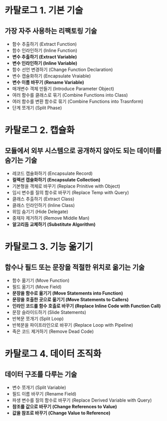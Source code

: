 # 카탈로그 1. 기본 기술

## 가장 자주 사용하는 리팩토링 기술

- 함수 추출하기 (Extract Function)
- 함수 인라인하기 (Inline Function)
- **변수 추출하기 (Extract Variable)**
- **변수 인라인하기 (Inline Variable)**
- 함수 선언 변경하기 (Change Function Declaration)
- 변수 캡슐화하기 (Encapsulate Vraiable)
- **변수 이름 바꾸기 (Rename Variable)**
- 매개변수 객체 만들기 (Introduce Parameter Object)
- 여러 함수를 클래스로 묶기 (Combine Functions into Class)
- 여러 함수를 변환 함수로 묶기 (Combine Functions into Trasnform)
- 단계 쪼개기 (Split Phase)


# 카탈로그 2. 캡슐화

## 모듈에서 외부 시스템으로 공개하지 않아도 되는 데이터를 숨기는 기술

- 레코드 캡슐화하기 (Encapsulate Record)
- **컬렉션 캡슐화하기 (Encapsulate Collection)**
- 기본형을 객체로 바꾸기 (Replace Prinitive with Object)
- 임시 변수를 질의 함수로 바꾸기 (Replace Temp with Query)
- 클래스 추출하기 (Extract Class)
- 클래스 인라인하기 (Inline Class)
- 위임 숨기기 (Hide Delegate)
- 중재자 제거하기 (Remove Middle Man)
- **알고리듬 교체하기 (Substitute Algorithm)**

# 카탈로그 3. 기능 옮기기

## 함수나 필드 또는 문장을 적절한 위치로 옮기는 기술

- 함수 옮기기 (Move Function)
- 필드 옮기기 (Move Field)
- **문장을 함수로 옮기기 (Move Statements into Function)**
- **문장을 호출한 곳으로 옮기기 (Move Statements to Callers)**
- **인라인 코드를 함수 호출로 바꾸기 (Replace Inline Code with Function Call)**
- 문장 슬라이드하기 (Slide Statements)
- 반복문 쪼개기 (Split Loop)
- 반복문을 파이프라인으로 바꾸기 (Replace Loop with Pipeline)
- 죽은 코드 제거하기 (Remove Dead Code)

# 카탈로그 4. 데이터 조직화

## 데이터 구조를 다루는 기술

- 변수 쪼개기 (Split Variable)
- 필드 이름 바꾸기 (Rename Field)
- 파생 변수를 질의 함수로 바꾸기 (Replace Derived Variable with Query)
- **참조를 값으로 바꾸기 (Change References to Value)**
- **값을 참조로 바꾸기 (Change Value to Reference)**